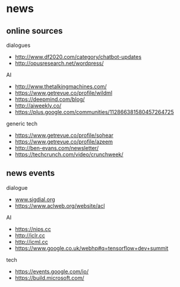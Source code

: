 # news


## online sources
dialogues
- http://www.df2020.com/category/chatbot-updates 
- http://opusresearch.net/wordpress/

AI
- http://www.thetalkingmachines.com/
- https://www.getrevue.co/profile/wildml
- https://deepmind.com/blog/
- http://aiweekly.co/
- https://plus.google.com/communities/112866381580457264725

generic tech
- https://www.getrevue.co/profile/sohear
- https://www.getrevue.co/profile/azeem
- http://ben-evans.com/newsletter/
- https://techcrunch.com/video/crunchweek/

## news events

dialogue
- www.sigdial.org
- https://www.aclweb.org/website/acl

AI
- https://nips.cc
- http://iclr.cc
- http://icml.cc
- https://www.google.co.uk/webhp#q=tensorflow+dev+summit

tech
- https://events.google.com/io/
- https://build.microsoft.com/
